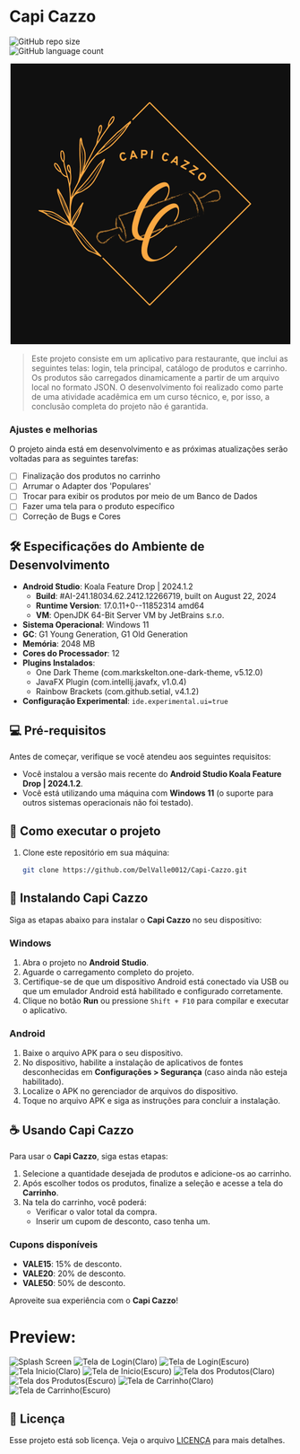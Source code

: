 
# Capi Cazzo

![GitHub repo size](https://img.shields.io/github/repo-size/DelValle0012/Capi-Cazzo?style=for-the-badge)  
![GitHub language count](https://img.shields.io/github/languages/count/DelValle0012/Capi-Cazzo?style=for-the-badge)  


<div align="center">
  <img src="imagens/logo.png" alt="Logo Capi Cazzo">
</div>


> Este projeto consiste em um aplicativo para restaurante, que inclui as seguintes telas: login, tela principal, catálogo de produtos e carrinho. Os produtos são carregados dinamicamente a partir de um arquivo local no formato JSON. O desenvolvimento foi realizado como parte de uma atividade acadêmica em um curso técnico, e, por isso, a conclusão completa do projeto não é garantida.

### Ajustes e melhorias

O projeto ainda está em desenvolvimento e as próximas atualizações serão voltadas para as seguintes tarefas:

- [ ] Finalização dos produtos no carrinho
- [ ] Arrumar o Adapter dos 'Populares'
- [ ] Trocar para exibir os produtos por meio de um Banco de Dados
- [ ] Fazer uma tela para o produto específico
- [ ] Correção de Bugs e Cores

## 🛠️ Especificações do Ambiente de Desenvolvimento

- **Android Studio**: Koala Feature Drop | 2024.1.2  
  - **Build**: #AI-241.18034.62.2412.12266719, built on August 22, 2024  
  - **Runtime Version**: 17.0.11+0--11852314 amd64  
  - **VM**: OpenJDK 64-Bit Server VM by JetBrains s.r.o.  
- **Sistema Operacional**: Windows 11  
- **GC**: G1 Young Generation, G1 Old Generation  
- **Memória**: 2048 MB  
- **Cores do Processador**: 12  
- **Plugins Instalados**:  
  - One Dark Theme (com.markskelton.one-dark-theme, v5.12.0)  
  - JavaFX Plugin (com.intellij.javafx, v1.0.4)  
  - Rainbow Brackets (com.github.setial, v4.1.2)  
- **Configuração Experimental**: `ide.experimental.ui=true`  

## 💻 Pré-requisitos

Antes de começar, verifique se você atendeu aos seguintes requisitos:  

- Você instalou a versão mais recente do **Android Studio Koala Feature Drop | 2024.1.2**.  
- Você está utilizando uma máquina com **Windows 11** (o suporte para outros sistemas operacionais não foi testado).  
 

## 🚀 Como executar o projeto

1. Clone este repositório em sua máquina:  
   ```bash
   git clone https://github.com/DelValle0012/Capi-Cazzo.git

## 🚀 Instalando Capi Cazzo  

Siga as etapas abaixo para instalar o **Capi Cazzo** no seu dispositivo:  

### Windows  
1. Abra o projeto no **Android Studio**.  
2. Aguarde o carregamento completo do projeto.  
3. Certifique-se de que um dispositivo Android está conectado via USB ou que um emulador Android está habilitado e configurado corretamente.  
4. Clique no botão **Run** ou pressione `Shift + F10` para compilar e executar o aplicativo.  

### Android  
1. Baixe o arquivo APK para o seu dispositivo.  
2. No dispositivo, habilite a instalação de aplicativos de fontes desconhecidas em **Configurações > Segurança** (caso ainda não esteja habilitado).  
3. Localize o APK no gerenciador de arquivos do dispositivo.  
4. Toque no arquivo APK e siga as instruções para concluir a instalação.  


## ☕ Usando Capi Cazzo  

Para usar o **Capi Cazzo**, siga estas etapas:  

1. Selecione a quantidade desejada de produtos e adicione-os ao carrinho.  
2. Após escolher todos os produtos, finalize a seleção e acesse a tela do **Carrinho**.  
3. Na tela do carrinho, você poderá:  
   - Verificar o valor total da compra.  
   - Inserir um cupom de desconto, caso tenha um.  

### Cupons disponíveis  
- **VALE15**: 15% de desconto.  
- **VALE20**: 20% de desconto.  
- **VALE50**: 50% de desconto.  

Aproveite sua experiência com o **Capi Cazzo**!  




# Preview:
<img src="https://github.com/DelValle0012/Capi-Cazzo/blob/main/imagens/logo.png" alt="Splash Screen" width="98" height="200" /> <img src="https://github.com/DelValle0012/Capi-Cazzo/blob/main/imagens/telaLoginWhite.png.jpg" alt="Tela de Login(Claro)" width="100" height="200" /> 
<img src="https://github.com/DelValle0012/Capi-Cazzo/blob/main/imagens/telaLoginDark.png.jpg" alt="Tela de Login(Escuro)" width="100" height="200" /> 
<img src="https://github.com/DelValle0012/Capi-Cazzo/blob/main/imagens/TelaPrincipalWhite.jpg" alt="Tela Inicio(Claro)" width="100" height="200" /> 
<img src="https://github.com/DelValle0012/Capi-Cazzo/blob/main/imagens/telaPrincipalDark.jpg" alt="Tela de Inicio(Escuro)" width="100" height="200" /> 
<img src="https://github.com/DelValle0012/Capi-Cazzo/blob/main/imagens/produtosWhite.jpg" alt="Tela dos Produtos(Claro)" width="100" height="200" /> 
<img src="https://github.com/DelValle0012/Capi-Cazzo/blob/main/imagens/produtosDark.jpg" alt="Tela dos Produtos(Escuro)" width="100" height="200" /> 
<img src="https://github.com/DelValle0012/Capi-Cazzo/blob/main/imagens/CarrinhoWhite.jpg" alt="Tela de Carrinho(Claro)" width="100" height="200" />
<img src="https://github.com/DelValle0012/Capi-Cazzo/blob/main/imagens/CarrinhoDark.jpg" alt="Tela de Carrinho(Escuro)" width="100" height="200" /> 

## 📝 Licença

Esse projeto está sob licença. Veja o arquivo [LICENÇA](LICENSE) para mais detalhes.
